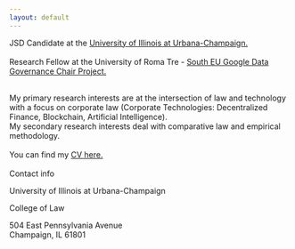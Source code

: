 ```yaml
---
layout: default
---
```



JSD Candidate at the <a class="a1" href="https://law.illinois.edu/faculty-research/meet-our-jsd-candidates/" target="_blank"> University of Illinois at Urbana-Champaign.</a> 
<br>
<br>
Research Fellow at the University of Roma Tre -  <a class="a1" href="https://southeugooglechair.com/" target="_blank">  South EU Google Data Governance Chair Project.</a>
<br>

<br>
My primary research interests are at the intersection of law and technology with a focus on corporate law (Corporate Technologies: Decentralized Finance, Blockchain, Artificial Intelligence).
<br> 
My secondary research interests deal with comparative law and empirical methodology.  
<br>

<br>
You can find my <a href="/assets/VanessaVillanuevaCollao_CV_ May2023.pdf" target="_blank">CV here.</a> 

<br>

<br>
Contact info 
<br>


<i class="fa fa-home"></i>  University of Illinois at Urbana-Champaign

College of Law

504 East Pennsylvania Avenue
<br>
Champaign, IL 61801




<br>
<br>


